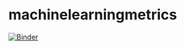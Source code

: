 # machinelearningmetrics

[![Binder](https://mybinder.org/badge_logo.svg)](https://mybinder.org/v2/gh/ludocornelissen/machinelearningmetrics/master?urlpath=%2Fvoila%2Frender%2FMachineLearningMetrics.ipynb)

